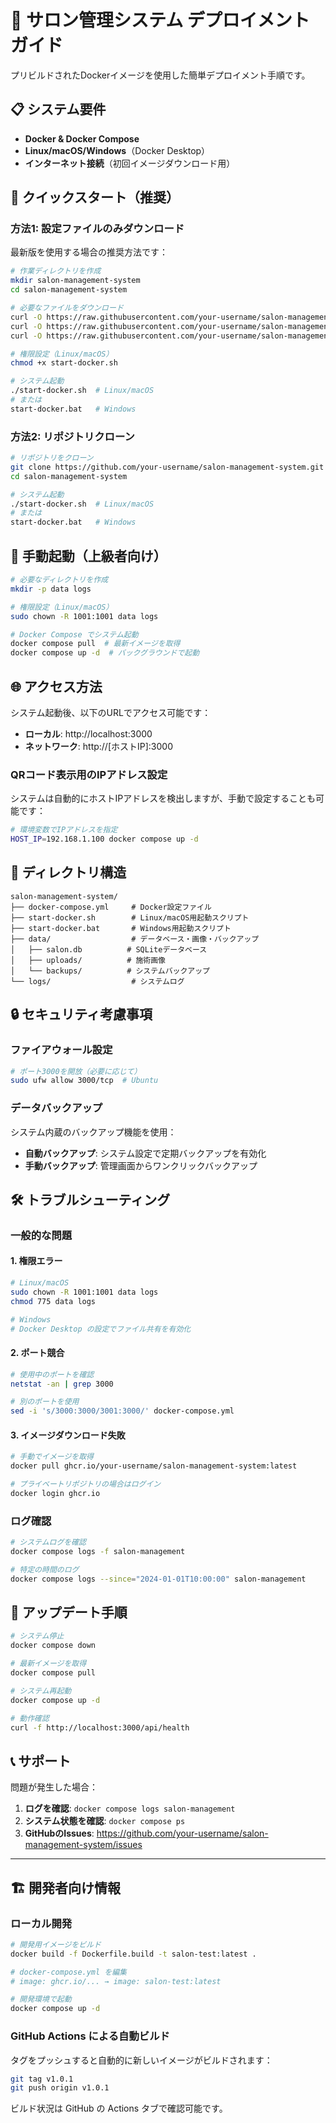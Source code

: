 # 🚀 サロン管理システム デプロイメントガイド

プリビルドされたDockerイメージを使用した簡単デプロイメント手順です。

## 📋 システム要件

- **Docker & Docker Compose**
- **Linux/macOS/Windows**（Docker Desktop）
- **インターネット接続**（初回イメージダウンロード用）

## 🚀 クイックスタート（推奨）

### 方法1: 設定ファイルのみダウンロード

最新版を使用する場合の推奨方法です：

```bash
# 作業ディレクトリを作成
mkdir salon-management-system
cd salon-management-system

# 必要なファイルをダウンロード
curl -O https://raw.githubusercontent.com/your-username/salon-management-system/main/docker-compose.yml
curl -O https://raw.githubusercontent.com/your-username/salon-management-system/main/start-docker.sh
curl -O https://raw.githubusercontent.com/your-username/salon-management-system/main/start-docker.bat

# 権限設定（Linux/macOS）
chmod +x start-docker.sh

# システム起動
./start-docker.sh  # Linux/macOS
# または
start-docker.bat   # Windows
```

### 方法2: リポジトリクローン

```bash
# リポジトリをクローン
git clone https://github.com/your-username/salon-management-system.git
cd salon-management-system

# システム起動
./start-docker.sh  # Linux/macOS
# または
start-docker.bat   # Windows
```

## 🔧 手動起動（上級者向け）

```bash
# 必要なディレクトリを作成
mkdir -p data logs

# 権限設定（Linux/macOS）
sudo chown -R 1001:1001 data logs

# Docker Compose でシステム起動
docker compose pull  # 最新イメージを取得
docker compose up -d  # バックグラウンドで起動
```

## 🌐 アクセス方法

システム起動後、以下のURLでアクセス可能です：

- **ローカル**: http://localhost:3000
- **ネットワーク**: http://[ホストIP]:3000

### QRコード表示用のIPアドレス設定

システムは自動的にホストIPアドレスを検出しますが、手動で設定することも可能です：

```bash
# 環境変数でIPアドレスを指定
HOST_IP=192.168.1.100 docker compose up -d
```

## 📁 ディレクトリ構造

```
salon-management-system/
├── docker-compose.yml     # Docker設定ファイル
├── start-docker.sh        # Linux/macOS用起動スクリプト
├── start-docker.bat       # Windows用起動スクリプト
├── data/                  # データベース・画像・バックアップ
│   ├── salon.db          # SQLiteデータベース
│   ├── uploads/          # 施術画像
│   └── backups/          # システムバックアップ
└── logs/                  # システムログ
```

## 🔒 セキュリティ考慮事項

### ファイアウォール設定

```bash
# ポート3000を開放（必要に応じて）
sudo ufw allow 3000/tcp  # Ubuntu
```

### データバックアップ

システム内蔵のバックアップ機能を使用：

- **自動バックアップ**: システム設定で定期バックアップを有効化
- **手動バックアップ**: 管理画面からワンクリックバックアップ

## 🛠️ トラブルシューティング

### 一般的な問題

#### 1. 権限エラー

```bash
# Linux/macOS
sudo chown -R 1001:1001 data logs
chmod 775 data logs

# Windows
# Docker Desktop の設定でファイル共有を有効化
```

#### 2. ポート競合

```bash
# 使用中のポートを確認
netstat -an | grep 3000

# 別のポートを使用
sed -i 's/3000:3000/3001:3000/' docker-compose.yml
```

#### 3. イメージダウンロード失敗

```bash
# 手動でイメージを取得
docker pull ghcr.io/your-username/salon-management-system:latest

# プライベートリポジトリの場合はログイン
docker login ghcr.io
```

### ログ確認

```bash
# システムログを確認
docker compose logs -f salon-management

# 特定の時間のログ
docker compose logs --since="2024-01-01T10:00:00" salon-management
```

## 🔄 アップデート手順

```bash
# システム停止
docker compose down

# 最新イメージを取得
docker compose pull

# システム再起動
docker compose up -d

# 動作確認
curl -f http://localhost:3000/api/health
```

## 📞 サポート

問題が発生した場合：

1. **ログを確認**: `docker compose logs salon-management`
2. **システム状態を確認**: `docker compose ps`
3. **GitHubのIssues**: https://github.com/your-username/salon-management-system/issues

---

## 🏗️ 開発者向け情報

### ローカル開発

```bash
# 開発用イメージをビルド
docker build -f Dockerfile.build -t salon-test:latest .

# docker-compose.yml を編集
# image: ghcr.io/... → image: salon-test:latest

# 開発環境で起動
docker compose up -d
```

### GitHub Actions による自動ビルド

タグをプッシュすると自動的に新しいイメージがビルドされます：

```bash
git tag v1.0.1
git push origin v1.0.1
```

ビルド状況は GitHub の Actions タブで確認可能です。